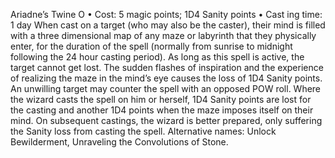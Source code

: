 Ariadne’s Twine O
• Cost:  5 magic points; 1D4 Sanity points
•
 Cast
ing time: 1 day
When cast on a target (who may also be the caster), their 
mind is filled with a three dimensional map of any maze 
or labyrinth that they physically enter, for the duration of 
the spell (normally from sunrise to midnight following the 
24 hour casting period). As long as this spell is active, the 
target cannot get lost. The sudden flashes of inspiration 
and the experience of realizing the maze in the mind’s eye 
causes the loss of 1D4 Sanity points. An unwilling target 
may counter the spell with an opposed POW roll. 
Where the wizard casts the spell on him or herself, 1D4 
Sanity points are lost for the casting and another 1D4 
points when the maze imposes itself on their mind. On 
subsequent castings, the wizard is better prepared, only 
suffering the Sanity loss from casting the spell. 
Alternative names: Unlock Bewilderment, Unraveling the 
Convolutions of Stone.

